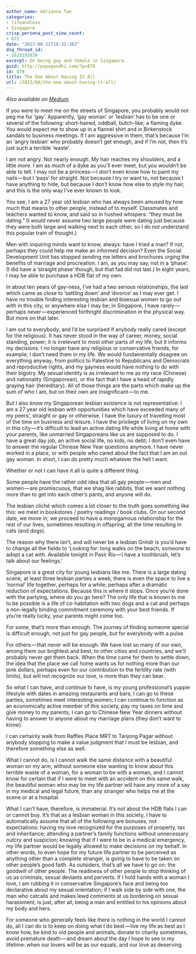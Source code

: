 ```yaml
---
author_name: Adrianna Tan
categories:
- lifeandlove
- Singapore
crisp_persona_post_view_count:
- 672
date: "2013-08-21T16:32:36Z"
dsq_thread_id:
- 1623193830
excerpt: On being gay and female in Singapore.
guid: http://popagandhi.com/?p=878
id: 878
title: The One About Having It All
url: /2013/08/the-one-about-having-it-all/
---
```


_Also available on [Medium](https://medium.com/gender-justice-feminism/8c995b098f41)._

If you were to meet me on the streets of Singapore, you probably would not peg me for ‘gay’. Apparently, ‘gay woman’ or ‘lesbian’ has to be one or several of the following: short-haired, oddball, butch-like; a flaming dyke. You would expect me to show up in a flannel shirt and in Birkenstock sandals to business meetings. If I am aggressive in them, that’s because I’m an ‘angry lesbian’ who probably doesn’t get enough, and if I’m not, then it’s just such a terrible ‘waste’.

I am not angry. Not nearly enough. My hair reaches my shoulders, and a little more. I am as much of a dyke as you’ll ever meet, but you wouldn’t be able to tell. I may not be a princess — I don’t even know how to paint my nails — but I ‘pass’ for straight. Not because I try or want to, not because I have anything to hide, but because I don’t know how else to style my hair, and this is the only way I’ve ever known to look.

You see, I am a 27 year old lesbian who has always been amused by how much that means to other people, instead of to myself. Classmates and teachers wanted to know, and said so in hushed whispers: “they must be dating.” (I would never assume two large people were dating just because they were both large and walking next to each other, so I do not understand this popular train of thought.)

Men with inquiring minds want to know, always: have I tried a man? If not, perhaps they could help me make an informed decision? Even the Social Development Unit has stopped sending me letters and brochures urging the benefits of marriage and procreation. I am, as you may say, not in a ‘phase’. (I did have a ‘straight phase’ though, but that fad did not last.) In eight years, I may be able to purchase a HDB flat of my own.

In about ten years of gay-ness, I’ve had a two serious relationships, the last which came as close to ‘settling down’ and ‘divorce’ as I may ever get. I have no trouble finding interesting lesbian and bisexual women to go out with in this city, or anywhere else I may be; in Singapore, I have rarely — perhaps never — experienced forthright discrimination in the physical way. But more on that later.

I am out to everybody, and I’d be surprised if anybody really cared (except for the religious). It has never stood in the way of career, money, social standing, power; it is irrelevant to most other parts of my life, but it informs my decisions. I no longer have any religious or conservative friends, for example; I don’t need them in my life. We would fundamentally disagree on everything anyway, from politics to Palestine to Republicans and Democrats and reproductive rights, and my gayness would have nothing to do with their bigotry. My sexual identity is as irrelevant to me as my race (Chinese) and nationality (Singaporean), or the fact that I have a head of rapidly graying hair (hereditary). All of those things are the parts which make up the sum of who I am, but on their own are insignificant — to me.

But I also know my Singaporean lesbian existence is not representative: I am a 27 year old lesbian with opportunities which have exceeded many of my peers’, straight or gay or otherwise. I have the luxury of travelling most of the time on business and leisure. I have the privilege of living on my own in this city — it’s difficult to lead an active dating life while living at home with your parents, like unmarried Singaporeans like us are supposed to do. I have a great day job, an active social life, no kids, no debt; I don’t even have to answer the regular Chinese New Year questions anymore. I have never worked in a place, or with people who cared about the fact that I am an out gay woman. In short, I can do pretty much whatever the hell I want.

Whether or not I can have it all is quite a different thing.

Some people have the rather odd idea that all gay people — men and women — are promiscuous, that we shag like rabbits, that we want nothing more than to get into each other’s pants, and anyone will do.

The lesbian cliché which comes a lot closer to the truth goes something like this: we meet in bookstores / poetry readings / book clubs. On our second date, we move in; we proceed to have a monogamous relationship for the rest of our lives, sometimes resulting in offspring, all the time resulting in cats (and dogs).

The reason why there isn’t, and will never be a lesbian Grindr is you’d have to change all the fields to ‘Looking for: long walks on the beach, someone to adopt a cat with. Available tonight in Pasir Ris — I have a toothbrush, let’s talk about our feelings.’

Singapore is a great city for young lesbians like me. There is a large dating scene, at least three lesbian parties a week, there is even the space to live a ‘normal’ life together, perhaps for a while; perhaps after a dramatic reduction of expectations. Because this is where it stops. Once you’re done with the partying, where do you go here? The only life that is known to me to be possible is a life of co-habitation with two dogs and a cat and perhaps a non-legally binding commitment ceremony with your best friends. If you’re really lucky, your parents might come too.

For some, that’s more than enough. The journey of finding someone special is difficult enough, not just for gay people, but for everybody with a pulse.

For others — that never will be enough. We have lost so many of our own, among them our brightest and best, to other cities and countries, and we’ll probably never get them back. When the time came for them to settle down, the idea that the place we call home wants us for nothing more than our pink dollars, perhaps even for our contribution to the fertility rate (with limits), but will not recognize our love, is more than they can bear.

So what I can have, and continue to have, is my young professional’s yuppie lifestyle with dates in amazing restaurants and bars; I can go to these parties, sometimes meet interesting women; I can continue to function as an economically active member of this society, pay my taxes on time and give money to my parents; I can go to Chinese New Year dinners without having to answer to anyone about my marriage plans (they don’t want to know).

I can certainly walk from Raffles Place MRT to Tanjong Pagar without anybody stopping to make a value judgment that I must be lesbian, and therefore something else as well.

What I cannot do, is I cannot walk the same distance with a beautiful woman on my arm, without someone else wanting to know about this terrible waste of a woman, for a woman to be with a woman, and I cannot know for certain that if I were to meet with an accident on this same walk, the beautiful woman who may be my life partner will have any more of a say in my medical and legal future, than any stranger who helps me at the scene or at a hospital.

What I can’t have, therefore, is immaterial. It’s not about the HDB flats I can or cannot buy. It’s that as a lesbian woman in this society, I have to automatically assume that all of the following are bonuses, not expectations: having my love recognized for the purposes of property, tax and inheritance; attending a partner’s family functions without unnecessary outcry and suspicion; knowing that if I were to be in a medical emergency, my life partner would be legally allowed to make decisions on my behalf. In other words, to even hope for my future life partner to be perceived as anything other than a complete stranger, is going to have to be taken on other people’s good faith. As outsiders, that’s all we have to go on: the goodwill of other people. The readiness of other people to stop thinking of us as criminals, sexual deviants and perverts. If I hold hands with a woman I love, I am rubbing it in conservative Singapore’s face and being too declarative about my sexual orientation; if I walk side by side with one, the man who catcalls and makes lewd comments at us bordering on sexual harassment, is just, after all, being a man and entitled to his opinions about my body and hers.

For someone who generally feels like there is nothing in the world I cannot do, all I can do is to keep on doing what I do best — live my life as best as I know how, be kind to old people and animals, donate to charity sometimes, avoid premature death — and dream about the day I hope to see in my lifetime: when our lovers will be as our equals, and our love as deserving.
